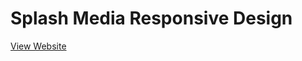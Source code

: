 # Splash Media Responsive Design

[View Website](https://raw.githack.com/nrosanes3/Splash-Media-Responsive-Design/main/index.html)
